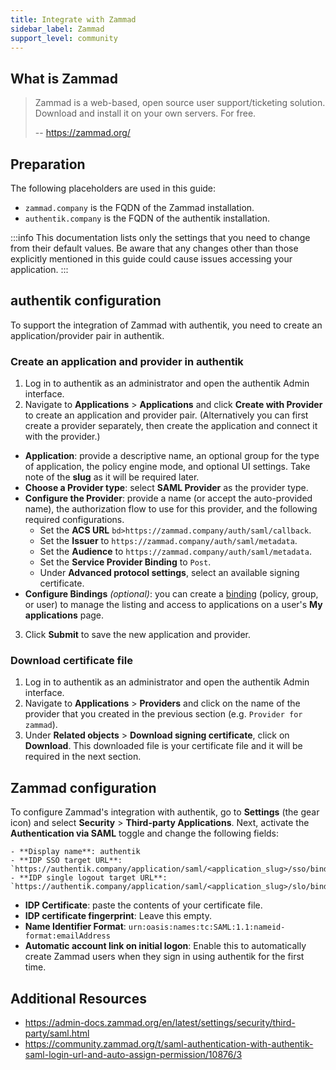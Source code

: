 ```yaml
---
title: Integrate with Zammad
sidebar_label: Zammad
support_level: community
---
```


## What is Zammad

> Zammad is a web-based, open source user support/ticketing solution.
> Download and install it on your own servers. For free.
>
> -- https://zammad.org/

## Preparation

The following placeholders are used in this guide:

- `zammad.company` is the FQDN of the Zammad installation.
- `authentik.company` is the FQDN of the authentik installation.

:::info
This documentation lists only the settings that you need to change from their default values. Be aware that any changes other than those explicitly mentioned in this guide could cause issues accessing your application.
:::

## authentik configuration

To support the integration of Zammad with authentik, you need to create an application/provider pair in authentik.

### Create an application and provider in authentik

1. Log in to authentik as an administrator and open the authentik Admin interface.
2. Navigate to **Applications** > **Applications** and click **Create with Provider** to create an application and provider pair. (Alternatively you can first create a provider separately, then create the application and connect it with the provider.)

- **Application**: provide a descriptive name, an optional group for the type of application, the policy engine mode, and optional UI settings. Take note of the **slug** as it will be required later.
- **Choose a Provider type**: select **SAML Provider** as the provider type.
- **Configure the Provider**: provide a name (or accept the auto-provided name), the authorization flow to use for this provider, and the following required configurations.
    - Set the **ACS URL** `bd>https://zammad.company/auth/saml/callback`.
    - Set the **Issuer** to `https://zammad.company/auth/saml/metadata`.
    - Set the **Audience** to `https://zammad.company/auth/saml/metadata`.
    - Set the **Service Provider Binding** to `Post`.
    - Under **Advanced protocol settings**, select an available signing certificate.
- **Configure Bindings** _(optional)_: you can create a [binding](/docs/add-secure-apps/flows-stages/bindings/) (policy, group, or user) to manage the listing and access to applications on a user's **My applications** page.

3. Click **Submit** to save the new application and provider.

### Download certificate file

1. Log in to authentik as an administrator and open the authentik Admin interface.
2. Navigate to **Applications** > **Providers** and click on the name of the provider that you created in the previous section (e.g. `Provider for zammad`).
3. Under **Related objects** > **Download signing certificate**, click on **Download**. This downloaded file is your certificate file and it will be required in the next section.

## Zammad configuration

To configure Zammad's integration with authentik, go to **Settings** (the gear icon) and select **Security** > **Third-party Applications**. Next, activate the **Authentication via SAML** toggle and change the following fields:

    - **Display name**: authentik
    - **IDP SSO target URL**: `https://authentik.company/application/saml/<application_slug>/sso/binding/post/`
    - **IDP single logout target URL**: `https://authentik.company/application/saml/<application_slug>/slo/binding/redirect/`

- **IDP Certificate**: paste the contents of your certificate file.
- **IDP certificate fingerprint**: Leave this empty.
- **Name Identifier Format**: `urn:oasis:names:tc:SAML:1.1:nameid-format:emailAddress`
- **Automatic account link on initial logon**: Enable this to automatically create Zammad users when they sign in using authentik for the first time.

## Additional Resources

- https://admin-docs.zammad.org/en/latest/settings/security/third-party/saml.html
- https://community.zammad.org/t/saml-authentication-with-authentik-saml-login-url-and-auto-assign-permission/10876/3
